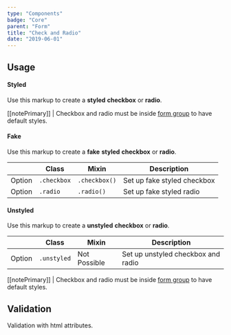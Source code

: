 ```yaml
---
type: "Components"
badge: "Core"
parent: "Form"
title: "Check and Radio"
date: "2019-06-01"
---
```


## Usage

#### Styled

Use this markup to create a **styled** **checkbox** or **radio**.

<script type="text/plain" class="language-markup">
  <form class="form-default">
    <div class="form-group">
      <input type="checkbox" id="checkbox-styled">
      <label class="form-label" for="checkbox-styled">
        <!-- content -->
      </label>
    </div>

    <div class="form-group">
      <input type="radio" id="radio-styled" name="radio-styled">
      <label class="form-label" for="radio-styled">
        <!-- content -->
      </label>
    </div>
  </form>
</script>

[[notePrimary]]
| Checkbox and radio must be inside [form group](/components/form/group) to have default styles.

<demo>
  <demovanilla src="vanilla/components/form/check-radio-styled-block">
  </demovanilla>
  <demovanilla src="vanilla/components/form/check-radio-styled-inline">
  </demovanilla>
  <demovanilla src="vanilla/components/form/check-radio-styled-disabled">
  </demovanilla>
</demo>

#### Fake

Use this markup to create a **fake** **styled** **checkbox** or **radio**.

<script type="text/plain" class="language-markup">
  <div class="form-group">
    <div class="checkbox">
      <!-- content -->
    </div>
  </div>

  <div class="form-group">
    <div class="radio">
      <!-- content -->
    </div>
  </div>
</script>

<div class="table-scroll">

|                         | Class                                     | Mixin                       | Description                   |
| ----------------------- | ----------------------------------------- | ----------------------------- | ----------------------------- |
| Option                  | `.checkbox`                 | `.checkbox()`        | Set up fake styled checkbox            |
| Option                  | `.radio`                 | `.radio()`        | Set up fake styled radio            |

</div>

<demo>
  <demovanilla src="vanilla/components/form/check-radio-fake-block">
  </demovanilla>
  <demovanilla src="vanilla/components/form/check-radio-fake-inline">
  </demovanilla>
  <demovanilla src="vanilla/components/form/check-radio-fake-disabled">
  </demovanilla>
</demo>

#### Unstyled

Use this markup to create a **unstyled** **checkbox** or **radio**.

<script type="text/plain" class="language-markup">
  <form class="form-default">
    <div class="form-group">
      <input type="checkbox" id="checkbox-unstyled" class="unstyled">
      <label class="form-label" for="checkbox-unstyled">
        <!-- content -->
      </label>
    </div>

    <div class="form-group">
      <input type="radio" id="radio-unstyled" name="radio-unstyled" class="unstyled">
      <label class="form-label" for="radio-unstyled">
        <!-- content -->
      </label>
    </div>
  </form>
</script>

<div class="table-scroll">

|                         | Class                                     | Mixin                       | Description                   |
| ----------------------- | ----------------------------------------- | ----------------------------- | ----------------------------- |
| Option                  | `.unstyled`                 | Not Possible        | Set up unstyled checkbox and radio            |

</div>

[[notePrimary]]
| Checkbox and radio must be inside [form group](/components/form/group) to have default styles.

<demo>
  <demovanilla src="vanilla/components/form/check-radio-unstyled-block">
  </demovanilla>
  <demovanilla src="vanilla/components/form/check-radio-unstyled-inline">
  </demovanilla>
  <demovanilla src="vanilla/components/form/check-radio-unstyled-disabled">
  </demovanilla>
</demo>

## Validation

Validation with html attributes.

<demo>
  <demovanilla src="vanilla/components/form/check-radio-validation">
  </demovanilla>
</demo>
